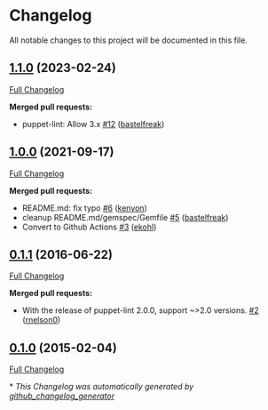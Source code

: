 # Changelog

All notable changes to this project will be documented in this file.

## [1.1.0](https://github.com/voxpupuli/puppet-lint-leading_zero-check/tree/1.1.0) (2023-02-24)

[Full Changelog](https://github.com/voxpupuli/puppet-lint-leading_zero-check/compare/1.0.0...1.1.0)

**Merged pull requests:**

- puppet-lint: Allow 3.x [\#12](https://github.com/voxpupuli/puppet-lint-leading_zero-check/pull/12) ([bastelfreak](https://github.com/bastelfreak))

## [1.0.0](https://github.com/voxpupuli/puppet-lint-leading_zero-check/tree/1.0.0) (2021-09-17)

[Full Changelog](https://github.com/voxpupuli/puppet-lint-leading_zero-check/compare/0.1.1...1.0.0)

**Merged pull requests:**

- README.md: fix typo [\#6](https://github.com/voxpupuli/puppet-lint-leading_zero-check/pull/6) ([kenyon](https://github.com/kenyon))
- cleanup README.md/gemspec/Gemfile [\#5](https://github.com/voxpupuli/puppet-lint-leading_zero-check/pull/5) ([bastelfreak](https://github.com/bastelfreak))
- Convert to Github Actions [\#3](https://github.com/voxpupuli/puppet-lint-leading_zero-check/pull/3) ([ekohl](https://github.com/ekohl))

## [0.1.1](https://github.com/voxpupuli/puppet-lint-leading_zero-check/tree/0.1.1) (2016-06-22)

[Full Changelog](https://github.com/voxpupuli/puppet-lint-leading_zero-check/compare/0.1.0...0.1.1)

**Merged pull requests:**

- With the release of puppet-lint 2.0.0, support ~\>2.0 versions. [\#2](https://github.com/voxpupuli/puppet-lint-leading_zero-check/pull/2) ([rnelson0](https://github.com/rnelson0))

## [0.1.0](https://github.com/voxpupuli/puppet-lint-leading_zero-check/tree/0.1.0) (2015-02-04)

[Full Changelog](https://github.com/voxpupuli/puppet-lint-leading_zero-check/compare/ff788ff19d9c7e28b06ca7da00b6fe6eb3f64679...0.1.0)



\* *This Changelog was automatically generated by [github_changelog_generator](https://github.com/github-changelog-generator/github-changelog-generator)*
